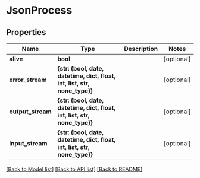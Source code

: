 # JsonProcess


## Properties
Name | Type | Description | Notes
------------ | ------------- | ------------- | -------------
**alive** | **bool** |  | [optional] 
**error_stream** | **{str: (bool, date, datetime, dict, float, int, list, str, none_type)}** |  | [optional] 
**output_stream** | **{str: (bool, date, datetime, dict, float, int, list, str, none_type)}** |  | [optional] 
**input_stream** | **{str: (bool, date, datetime, dict, float, int, list, str, none_type)}** |  | [optional] 

[[Back to Model list]](../README.md#documentation-for-models) [[Back to API list]](../README.md#documentation-for-api-endpoints) [[Back to README]](../README.md)


